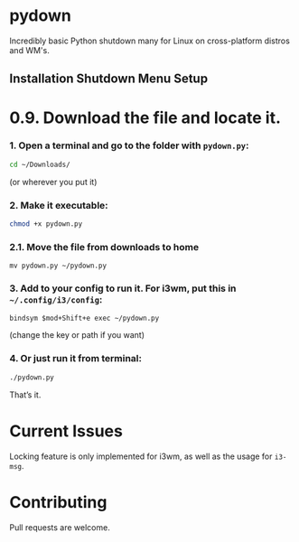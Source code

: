# pydown
Incredibly basic Python shutdown many for Linux on cross-platform distros and WM's.

## Installation Shutdown Menu Setup

# 0.9. Download the file and locate it.

### 1. Open a terminal and go to the folder with `pydown.py`:
   ```bash
   cd ~/Downloads/
   ```
   (or wherever you put it)

### 2. Make it executable:
   ```bash
   chmod +x pydown.py
   ```
### 2.1. Move the file from downloads to home

   ```
   mv pydown.py ~/pydown.py
   ```

### 3. Add to your config to run it. For i3wm, put this in `~/.config/i3/config`:
   ```
   bindsym $mod+Shift+e exec ~/pydown.py
   ```
   (change the key or path if you want)

### 4. Or just run it from terminal:
   ```bash
   ./pydown.py
   ```

That’s it.

# Current Issues
Locking feature is only implemented for i3wm, as well as the usage for `i3-msg`.


# Contributing
Pull requests are welcome.
